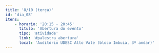 ```yaml
---
title: '8/10 (terça)'
id: 'dia_08'
itens:
    - horario: '20:15 - 20:45'
      titulo: 'Abertura do evento'
      tipo: 'atividade'
      link: '#palestra_abertura'
      local: 'Auditório UDESC Alto Vale (bloco Imbuia, 3º andar)'
---
```

